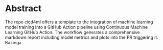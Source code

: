 # Abstract
The repo cicd4ml offers a template to the integration of machine learning model training into a GitHub Action pipeline using Continuous Machine Learning GitHub Action. The workflow generates a comprehensive markdown report including model metrics and plots into the PR triggering it. Bazinga
